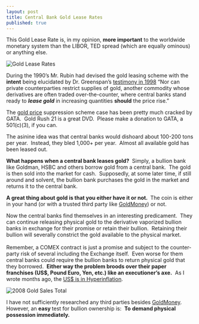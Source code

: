 ```yaml
---
layout: post
title: Central Bank Gold Lease Rates
published: true
---
```

<p><span>This Gold Lease Rate is, in my opinion, <strong>more important</strong> to the worldwide monetary system than the LIBOR, TED spread (which are equally ominous) or anything else.</span></p>
<p><img src="{{ site.baseurl }}/images/au_go_0030_lsb.gif" alt="Gold Lease Rates" /></p>
<p><span>During the 1990’s Mr. Rubin had devised the gold leasing scheme with the <strong>intent</strong> being elucidated by Dr. Greenspan’s <a href="http://www.federalreserve.gov/boarddocs/testimony/1998/19980724.htm" target="_blank">testimony in 1998</a> “Nor can private counterparties restrict supplies of gold, another commodity whose derivatives are often traded over-the-counter, where central banks stand ready to </span><span><strong><em>lease gold</em></strong></span><span><em> </em>in increasing quantities <strong>should</strong> the price rise.”</span></p>
<p><object width="480" height="385" data="http://www.youtube.com/v/06fa20Y_cXg&amp;hl=en&amp;fs=1" type="application/x-shockwave-flash"><param name="allowFullScreen" value="true" /><param name="allowscriptaccess" value="always" /><param name="src" value="http://www.youtube.com/v/06fa20Y_cXg&amp;hl=en&amp;fs=1" /><param name="allowfullscreen" value="true" /></object></p>
<p><span>The <a href="http://www.runtogold.com/2008/10/the-gold-price/">gold price</a> suppression scheme case has been pretty much cracked by GATA.  Gold Rush 21 is a great DVD.  Please make a donation to GATA, a 501(c)(3), if you can.</span></p>
<p><span>The asinine idea was that central banks would dishoard about 100-200 tons per year.  Instead, they bled 1,000+ per year.  Almost all available gold has been leased out.</span></p>
<p><span><strong>What happens when a central bank leases gold?</strong>  Simply, a bullion bank like Goldman, HSBC and others borrow gold from a central bank.  The gold is then sold into the market for cash.  Supposedly, at some later time, if still around and solvent, the bullion bank purchases the gold in the market and returns it to the central bank.</span></p>
<p><span><strong>A great thing about gold is that you either have it or not. </strong> The coin is either in your hand (or with a trusted third party like <a href="http://www.runtogold.com/goldmoney/">GoldMoney</a>) or not.</span></p>
<p><span>Now the central banks find themselves in an interesting predicament.  They can continue releasing physical gold to the derivative vaporized bullion banks in exchange for their promise or retain their bullion.  Retaining their bullion will severally constrict the gold available to the physical market.  <br/><br/>Remember, a COMEX contract is just a promise and subject to the counter-party risk of several including the Exchange itself.  Even worse for them central banks could require the bullion banks to return physical gold that they borrowed.  <strong>Either way the problem broods over their paper franchises (US$, Pound Euro, Yen, etc.) like an executioner’s axe.</strong>  As I wrote months ago, the <a href="http://www.runtogold.com/2008/08/us-dollar-in-hyperinflation/">US$ is in Hyperinflation</a>.</span></p>
<p><img src="{{ site.baseurl }}/images/oct062008_7.jpg" alt="2008 Gold Sales Total" /> </p>
<p><span>I have not sufficiently researched any third parties besides <a href="http://www.runtogold.com/goldmoney/">GoldMoney</a>.  However, an <strong>easy </strong>test for bullion ownership is:  <strong>To</strong> <strong>demand physical possession immediately.</strong></span></p>
